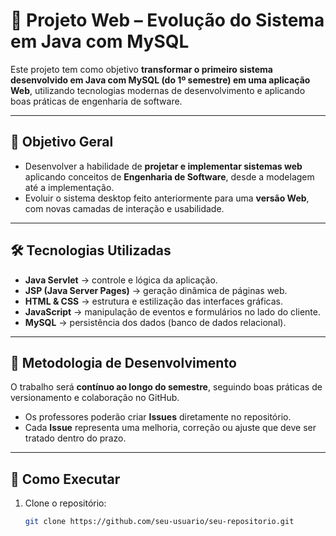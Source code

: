 # 📌 Projeto Web – Evolução do Sistema em Java com MySQL

Este projeto tem como objetivo **transformar o primeiro sistema desenvolvido em Java com MySQL (do 1º semestre) em uma aplicação Web**, utilizando tecnologias modernas de desenvolvimento e aplicando boas práticas de engenharia de software.

---

## 🎯 Objetivo Geral
- Desenvolver a habilidade de **projetar e implementar sistemas web** aplicando conceitos de **Engenharia de Software**, desde a modelagem até a implementação.
- Evoluir o sistema desktop feito anteriormente para uma **versão Web**, com novas camadas de interação e usabilidade.

---

## 🛠️ Tecnologias Utilizadas
- **Java Servlet** → controle e lógica da aplicação.
- **JSP (Java Server Pages)** → geração dinâmica de páginas web.
- **HTML & CSS** → estrutura e estilização das interfaces gráficas.
- **JavaScript** → manipulação de eventos e formulários no lado do cliente.
- **MySQL** → persistência dos dados (banco de dados relacional).

---

## 🔄 Metodologia de Desenvolvimento
O trabalho será **contínuo ao longo do semestre**, seguindo boas práticas de versionamento e colaboração no GitHub.

- Os professores poderão criar **Issues** diretamente no repositório.
- Cada **Issue** representa uma melhoria, correção ou ajuste que deve ser tratado dentro do prazo.

---

## 🚀 Como Executar
1. Clone o repositório:
   ```bash
   git clone https://github.com/seu-usuario/seu-repositorio.git
